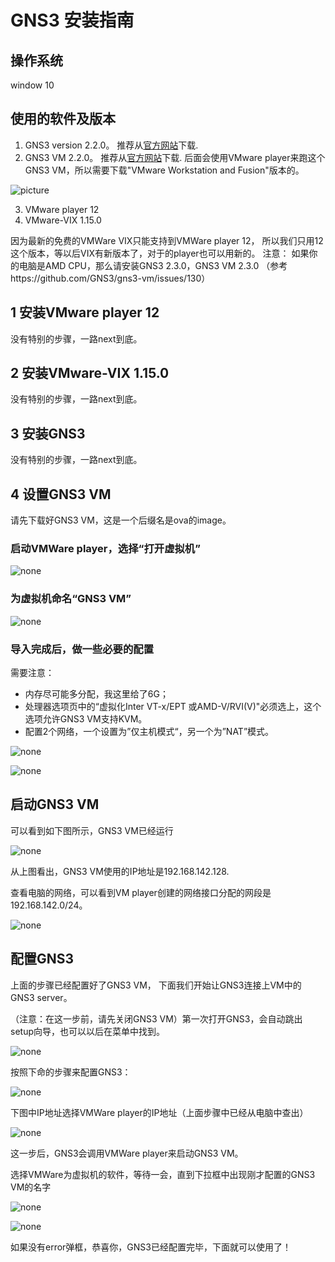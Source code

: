 # GNS3 安装指南

## 操作系统
window 10

## 使用的软件及版本
1. GNS3 version 2.2.0。 推荐从[官方网站](https://www.gns3.com/software)下载.
2. GNS3 VM 2.2.0。 推荐从[官方网站](https://www.gns3.com/software/download-vm)下载. 
后面会使用VMware player来跑这个GNS3 VM，所以需要下载"VMware Workstation and Fusion"版本的。

![picture](https://github.com/nokia-t1zhou/segment-routing-step-by-step/blob/master/GNS3%E5%AE%89%E8%A3%85/GNS3%20VM.png)

3. VMware player 12
4. VMware-VIX 1.15.0

因为最新的免费的VMWare VIX只能支持到VMWare player 12， 所以我们只用12这个版本，等以后VIX有新版本了，对于的player也可以用新的。
注意： 如果你的电脑是AMD CPU，那么请安装GNS3 2.3.0，GNS3 VM 2.3.0 （参考https://github.com/GNS3/gns3-vm/issues/130）

## 1 安装VMware player 12
没有特别的步骤，一路next到底。

## 2 安装VMware-VIX 1.15.0
没有特别的步骤，一路next到底。

## 3 安装GNS3
没有特别的步骤，一路next到底。

## 4 设置GNS3 VM
请先下载好GNS3 VM，这是一个后缀名是ova的image。

### 启动VMWare player，选择“打开虚拟机”

![none](https://github.com/nokia-t1zhou/segment-routing-step-by-step/blob/master/GNS3%E5%AE%89%E8%A3%85/wmplayer1.png)

### 为虚拟机命名“GNS3 VM”

![none](https://github.com/nokia-t1zhou/segment-routing-step-by-step/blob/master/GNS3%E5%AE%89%E8%A3%85/wmplayer2.png)

### 导入完成后，做一些必要的配置
需要注意： 
- 内存尽可能多分配，我这里给了6G；
- 处理器选项页中的“虚拟化Inter VT-x/EPT 或AMD-V/RVI(V)"必须选上，这个选项允许GNS3 VM支持KVM。
- 配置2个网络，一个设置为”仅主机模式“，另一个为”NAT”模式。

![none](https://github.com/nokia-t1zhou/segment-routing-step-by-step/blob/master/GNS3%E5%AE%89%E8%A3%85/wmplayer3.png)

![none](https://github.com/nokia-t1zhou/segment-routing-step-by-step/blob/master/GNS3%E5%AE%89%E8%A3%85/wmplayer4.png)

## 启动GNS3 VM
可以看到如下图所示，GNS3 VM已经运行

![none](https://github.com/nokia-t1zhou/segment-routing-step-by-step/blob/master/GNS3%E5%AE%89%E8%A3%85/wmplayer5.png)

从上图看出，GNS3 VM使用的IP地址是192.168.142.128.

查看电脑的网络，可以看到VM player创建的网络接口分配的网段是192.168.142.0/24。

![none](https://github.com/nokia-t1zhou/segment-routing-step-by-step/blob/master/GNS3%E5%AE%89%E8%A3%85/wmplayer6.png)

## 配置GNS3
上面的步骤已经配置好了GNS3 VM， 下面我们开始让GNS3连接上VM中的GNS3 server。

（注意：在这一步前，请先关闭GNS3 VM）第一次打开GNS3，会自动跳出setup向导，也可以以后在菜单中找到。

![none](https://github.com/nokia-t1zhou/segment-routing-step-by-step/blob/master/GNS3%E5%AE%89%E8%A3%85/GNS3-1.jpg)

按照下命的步骤来配置GNS3：

![none](https://github.com/nokia-t1zhou/segment-routing-step-by-step/blob/master/GNS3%E5%AE%89%E8%A3%85/GNS3-2.png)

下图中IP地址选择VMWare player的IP地址（上面步骤中已经从电脑中查出）

![none](https://github.com/nokia-t1zhou/segment-routing-step-by-step/blob/master/GNS3%E5%AE%89%E8%A3%85/GNS3-3.png)

这一步后，GNS3会调用VMWare player来启动GNS3 VM。

选择VMWare为虚拟机的软件，等待一会，直到下拉框中出现刚才配置的GNS3 VM的名字

![none](https://github.com/nokia-t1zhou/segment-routing-step-by-step/blob/master/GNS3%E5%AE%89%E8%A3%85/GNS3-4.png)

![none](https://github.com/nokia-t1zhou/segment-routing-step-by-step/blob/master/GNS3%E5%AE%89%E8%A3%85/GNS3-5.png)

如果没有error弹框，恭喜你，GNS3已经配置完毕，下面就可以使用了！